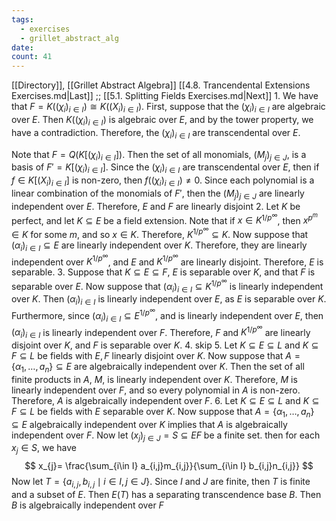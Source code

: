 ```yaml
---
tags:
  - exercises
  - grillet_abstract_alg
date:
count: 41
---
```

[[Directory]], [[Grillet Abstract Algebra]]
[[4.8. Trancendental Extensions Exercises.md|Last]] ;; [[5.1. Splitting Fields Exercises.md|Next]]
1. 
We have that ${} F =K((\chi_{i})_{i \in I})\cong K((X_{i})_{i \in I}) {}$. First, suppose that the ${} ({} \chi_{i} {})_{i \in I} {}$ are algebraic over ${} E {}$. Then ${} K((\chi_{i})_{i \in I}) {}$ is algebraic over ${} E {}$, and by the tower property, we have a contradiction. Therefore, the ${} (\chi_{i})_{i \in I} {}$ are transcendental over ${} E {}$. 

Note that ${} F=Q(K[(\chi_{i})_{i \in I}]) {}$. Then the set of all monomials, ${} (M_{j})_{j \in J} {}$, is a basis of ${} F'=K[(\chi_{i})_{i \in I}] {}$. Since the ${} (\chi_{i})_{i \in I} {}$ are transcendental over $E$, then if ${} f \in K[(X_{i})_{i \in I}] {}$ is non-zero, then ${} f((\chi_{i})_{i \in I})\neq 0 {}$. Since each polynomial is a linear combination of the monomials of ${} F' {}$, then the ${} (M_{j})_{j \in J} {}$ are linearly independent over $E$. Therefore, $E$ and $F$ are linearly disjoint
2. 
Let $K$ be perfect, and let ${} K \subseteq E {}$ be a field extension. Note that if ${} x \in K^{1 /p ^{\infty }} {}$, then ${} x^{p^{m}} \in K {}$ for some $m$, and so ${} x \in K {}$. Therefore, ${} K^{1 /p^{\infty }} \subseteq K {}$. Now suppose that ${} (\alpha_{i})_{i \in I} \subseteq E {}$ are linearly independent over ${} K$. Therefore, they are linearly independent over ${} K^{1/p^{\infty }} {}$, and $E$ and ${} K^{1/p^{\infty }} {}$ are linearly disjoint. Therefore, $E {}$ is separable. 
3. 
Suppose that ${} K \subseteq E \subseteq F {}$, $E {}$ is separable over $K {}$, and that ${} F {}$ is separable over ${} E {}$. Now suppose that ${} (\alpha_{i})_{i \in I} \subseteq K^{1/p^{\infty }} {}$ is linearly independent over ${} K {}$. Then ${} (\alpha_{i})_{i \in I} {}$ is linearly independent over $E$, as $E$ is separable over $K$. Furthermore, since ${} (\alpha_{i})_{i \in I} \subseteq E^{1/p^{\infty }} {}$, and is linearly independent over $E$, then ${} (\alpha_{i})_{i \in I} {}$ is linearly independent over $F$. Therefore, $F$ and ${} K^{1/p^{\infty }} {}$ are linearly disjoint over $K$, and $F$ is separable over $K$. 
4. skip
5. 
Let ${} K\subseteq E \subseteq L {}$ and ${} K\subseteq  F \subseteq L {}$ be fields with $E,\, F {}$ linearly disjoint over $K {}$. Now suppose that ${} A=\{\alpha_{1},\,\dots,\,a_{n}\} \subseteq  E {}$ are algebraically independent over ${} K$. Then the set of all finite products in $A$, $M$, is linearly independent over $K$. Therefore, $M$ is linearly independent over $F$, and so every polynomial in $A$ is non-zero. Therefore, $A$ is algebraically independent over $F$.
6. 
Let ${} K \subseteq E \subseteq L {}$ and ${} K \subseteq F \subseteq L {}$ be fields with $E$ separable over $K$. Now suppose that ${} A=\{\alpha_{1},\,\dots,\,a_{n}\} \subseteq  E {}$ algebraically independent over $K$ implies that $A$ is algebraically independent over $F$. Now let ${} (x_{j})_{j \in J}=S\subseteq EF {}$ be a finite set. then for each ${} x_{j} \in S {}$, we have 
$$
x_{j}= \frac{\sum_{i\in I} a_{i,j}m_{i,j}}{\sum_{i\in I} b_{i,j}n_{i,j}} 
$$
Now let ${} T=\{ a_{i,\, j} ,\, b_{i,\, j}\mid  i \in I,\, j \in J \} {}$. Since $I$ and $J {}$ are finite, then $T$ is finite and a subset of $E$. Then $E(T)$ has a separating transcendence base $B$. Then $B$ is algebraically independent over $F$ 